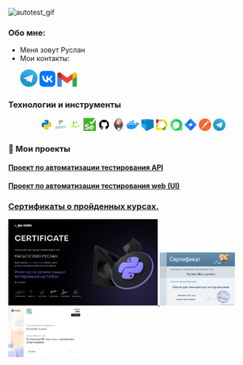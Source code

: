 ![autotest_gif](images/raccoon-rave.gif)

### Обо мне:

- Меня зовут Руслан
- Мои контакты:

<p>
  &#8287;&#8287;&#8287;&#8287;&#8287;
    <a href="https://t.me/matygullin_ruslan"><img width="35px" alt="Telegram" title="Telegram" src="images/tg.png"/></a>
    <a href="https://vk.com/matygullin_ruslan"><img width="32px" alt="VK" title="Vk" src="images/vk.png"/></a>
<!--     <a href="https://www.linkedin.com"><img width="35px" alt="LinkedIn" title="LinkedIn" src="images/linkedin.png/"></a> -->
    <a href="mailto:matygullinruslan@gmail.com"><img width="40px" alt="Write me Email" title="Gmail" src="images/gmail.png"/></a>
</p>

### Технологии и инструменты

<p  align="center">
  <code><img width="5%" title="Python" src="images/python.png"></code>
  <code><img width="5%" title="Pytest" src="images/pytest.png"></code>
  <code><img width="5%" title="Selene" src="images/selene.png"></code>
  <code><img width="5%" title="Selenium" src="images/selenium.png"></code>
  <code><img width="5%" title="GitHub" src="images/github.png"></code>
  <code><img width="5%" title="Jenkins" src="images/jenkins.png"></code>
  <code><img width="5%" title="Docker" src="images/docker.png"></code>
  <code><img width="5%" title="Selenoid" src="images/selenoid.png"></code>
  <code><img width="5%" title="Allure Report" src="images/allure_report.png"></code>
  <code><img width="5%" title="Allure TestOps" src="images/allure_testops.png"></code>
  <code><img width="5%" title="Jira" src="images/jira.png"></code>
  <code><img width="5%" title="Postman" src="images/postman.png"></code>
  <code><img width="5%" title="Telegram" src="images/tg.png"></code>
</p>


<!--Projects-->

### 🚀 Мои проекты

#### <a target="_blank" href="https://github.com/matygullinruslan/project-rest-api">Проект по  автоматизации тестирования API

#### <a target="_blank" href="https://github.com/matygullinruslan/qa_guru_python_9_11_Selene_UI_project"> Проект по  автоматизации тестирования web (UI)

### Сертификаты о пройденных курсах.

<p  align="left">
    <code><img width="60%" title="QA_GURU" src="images/QA_GURU_courses.png"></code>
    <code><img width="30%" title="ШНАТ" src="images/certificate.png"></code>
    <code><img width="30%" title="Stepik" src="images/stepik_certificate.png"></code>
</p>